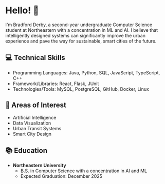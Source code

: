 # Hello! :wave:

I'm Bradford Derby, a second-year undergraduate Computer Science student at Northeastern with a concentration in ML and AI. I believe that intelligently designed systems can significantly improve the urban experience and pave the way for sustainable, smart cities of the future.

## :computer: Technical Skills
-	Programming Languages: Java, Python, SQL, JavaScript, TypeScript, C++
-	Framework/Libraries: React, Flask, JUnit
-	Technologies/Tools: MySQL, PostgreSQL, GitHub, Docker, Linux



## :brain: Areas of Interest
- Artificial Intelligence
- Data Visualization
- Urban Transit Systems
- Smart City Design

## :books: Education
- **Northeastern University**
  - B.S. in Computer Science with a concentration in AI and ML
  - Expected Graduation: December 2025
